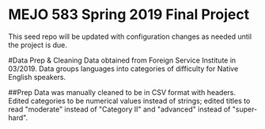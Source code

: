 # MEJO 583 Spring 2019 Final Project

This seed repo will be updated with configuration changes as needed until the project is due.


#Data Prep & Cleaning 
Data obtained from Foreign Service Institute in 03/2019.
Data groups languages into categories of difficulty for Native English speakers.

##Prep
Data was manually cleaned to be in CSV format with headers. Edited categories to be numerical values instead of strings; edited titles to read "moderate" instead of "Category II" and "advanced" instead of "super-hard".